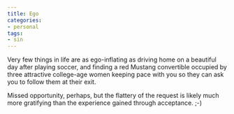 ```yaml
---
title: Ego
categories:
- personal
tags:
- sin
---
```


Very few things in life are as ego-inflating as driving home on a beautiful day after playing soccer, and finding a red Mustang convertible occupied by three attractive college-age women keeping pace with you so they can ask you to follow them at their exit.

Missed opportunity, perhaps, but the flattery of the request is likely much more gratifying than the experience gained through acceptance.  ;-)
